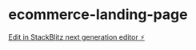 # ecommerce-landing-page

[Edit in StackBlitz next generation editor ⚡️](https://stackblitz.com/~/github.com/Labrahmi/ecommerce-landing-page)